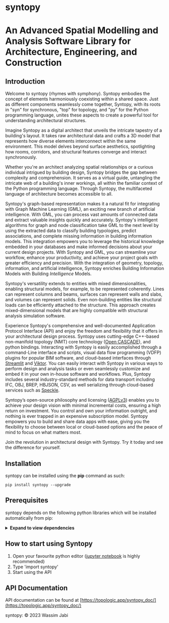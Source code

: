 # syntopy


# An Advanced Spatial Modelling and Analysis Software Library for Architecture, Engineering, and Construction

## Introduction
Welcome to syntopy (rhymes with symphony). Syntopy embodies the concept of elements harmoniously coexisting within a shared space. Just as different components seamlessly come together, Syntopy, with its roots in "syn" for synchronous, "top" for topology, and "py" for the Python programming language, unites these aspects to create a powerful tool for understanding architectural structures.

Imagine Syntopy as a digital architect that unveils the intricate tapestry of a building's layout. It takes raw architectural data and crafts a 3D model that represents how diverse elements interconnect within the same environment. This model delves beyond surface aesthetics, spotlighting how rooms, corridors, and structural features converge and interact synchronously.

Whether you're an architect analyzing spatial relationships or a curious individual intrigued by building design, Syntopy bridges the gap between complexity and comprehension. It serves as a virtual guide, untangling the intricate web of a building's inner workings, all within the familiar context of the Python programming language. Through Syntopy, the multifaceted language of architecture becomes accessible to all.

Syntopy's graph-based representation makes it a natural fit for integrating with Graph Machine Learning (GML), an exciting new branch of artificial intelligence. With GML, you can process vast amounts of connected data and extract valuable insights quickly and accurately. Syntopy's intelligent algorithms for graph and node classification take GML to the next level by using the extracted data to classify building typologies, predict associations, and complete missing information in building information models. This integration empowers you to leverage the historical knowledge embedded in your databases and make informed decisions about your current design projects. With Syntopy and GML, you can streamline your workflow, enhance your productivity, and achieve your project goals with greater efficiency and precision. With the integration of geometry, topology, information, and artificial intelligence, Syntopy enriches Building Information Models with Building *Intelligence* Models.

Syntopy's versatility extends to entities with mixed dimensionalities, enabling structural models, for example, to be represented coherently. Lines can represent columns and beams, surfaces can represent walls and slabs, and volumes can represent solids. Even non-building entities like structural loads can be efficiently attached to the structure. This approach creates mixed-dimensional models that are highly compatible with structural analysis simulation software.

Experience Syntopy's comprehensive and well-documented Application Protocol Interface (API) and enjoy the freedom and flexibility that it offers in your architectural design process. Syntopy uses cutting-edge C++-based non-manifold topology (NMT) core technology ([Open CASCADE](https://www.opencascade.com/)), and python bindings. Interacting with Syntopy is easily accomplished through a command-Line interface and scripts, visual data flow programming (VDFP) plugins for popular BIM software, and cloud-based interfaces through [Streamlit](https://streamlit.io/) and [Viktor](https://viktor.ai). You can easily interact with Syntopy in various ways to perform design and analysis tasks or even seamlessly customize and embed it in your own in-house software and workflows. Plus, Syntopy includes several industry-standard methods for data transport including IFC, OBJ, BREP, HBJSON, CSV, as well serializing through cloud-based services such as [Speckle](https://speckle.systems/).

Syntopy’s open-source philosophy and licensing ([AGPLv3](https://www.gnu.org/licenses/agpl-3.0.en.html)) enables you to achieve your design vision with minimal incremental costs, ensuring a high return on investment. You control and own your information outright, and nothing is ever trapped in an expensive subscription model. Syntopy empowers you to build and share data apps with ease, giving you the flexibility to choose between local or cloud-based options and the peace of mind to focus on what matters most. 

Join the revolution in architectural design with Syntopy. Try it today and see the difference for yourself.

## Installation
syntopy can be installed using the **pip** command as such:

`pip install syntopy --upgrade`

## Prerequisites

syntopy depends on the following python libraries which will be installed automatically from pip:

<details>
<summary>
<b>Expand to view dependencies</b>
</summary>
* [numpy](http://numpy.org) >= 1.24.0
* [scipy](http://scipy.org) >= 1.10.0
* [plotly](http://plotly.com/) >= 5.11.0
* [ifcopenshell](http://ifcopenshell.org/) >=0.7.9
* [ipfshttpclient](https://pypi.org/project/ipfshttpclient/) >= 0.7.0
* [web3](https://web3py.readthedocs.io/en/stable/) >=5.30.0
* [openstudio](https://openstudio.net/) >= 3.4.0
* [lbt-ladybug](https://pypi.org/project/lbt-ladybug/) >= 0.25.161
* [lbt-honeybee](https://pypi.org/project/lbt-honeybee/) >= 0.6.12
* [honeybee-energy](https://pypi.org/project/honeybee-energy/) >= 1.91.49
* [json](https://docs.python.org/3/library/json.html) >= 2.0.9
* [py2neo](https://py2neo.org/) >= 2021.2.3
* [pyvisgraph](https://github.com/TaipanRex/pyvisgraph) >= 0.2.1
* [specklepy](https://github.com/specklesystems/specklepy) >= 2.7.6
* [pandas](https://pandas.pydata.org/) >= 1.4.2
* [scipy](https://scipy.org/) >= 1.8.1
* [dgl](https://github.com/dmlc/dgl) >= 0.8.2

</details>

## How to start using Syntopy
1. Open your favourite python editor ([jupyter notebook](https://jupyter.org/) is highly recommended)
1. Type 'import syntopy'
1. Start using the API

## API Documentation
API documentation can be found at [https://topologic.app/syntopy_doc/](https://topologic.app/syntopy_doc/)

syntopy: &copy; 2023 Wassim Jabi
